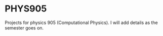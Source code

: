# PHYS905
Projects for physics 905 (Computational Physics).  I will add details as the semester goes on.
